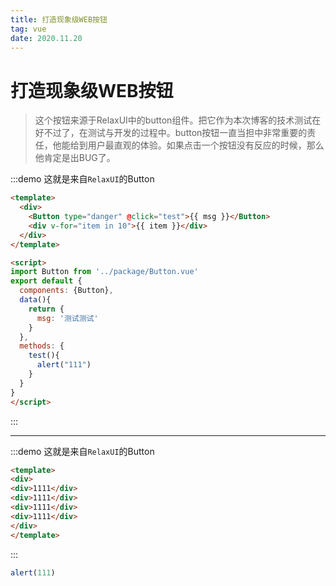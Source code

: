 ```yaml
---
title: 打造现象级WEB按钮
tag: vue
date: 2020.11.20
---
```


# 打造现象级WEB按钮
> 这个按钮来源于RelaxUI中的button组件。把它作为本次博客的技术测试在好不过了，在测试与开发的过程中。button按钮一直当担中非常重要的责任，他能给到用户最直观的体验。如果点击一个按钮没有反应的时候，那么他肯定是出BUG了。

:::demo 这就是来自`RelaxUI`的Button
``` html
<template>
  <div>
    <Button type="danger" @click="test">{{ msg }}</Button>
    <div v-for="item in 10">{{ item }}</div>
  </div>
</template>

<script>
import Button from '../package/Button.vue'
export default {
  components: {Button},
  data(){
    return {
      msg: '测试测试'
    }
  },
  methods: {
    test(){
      alert("111")
    }
  }
}
</script>

```
:::

-----------
:::demo 这就是来自`RelaxUI`的Button
```html
<template>
<div>
<div>1111</div>
<div>1111</div>
<div>1111</div>
<div>1111</div>
</div>
</template>
```
:::


```js
alert(111)
```